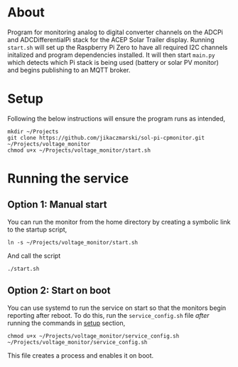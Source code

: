 # About
Program for monitoring analog to digital converter channels on the ADCPi and ADCDifferentialPi stack for the ACEP Solar Trailer display. Running `start.sh` will set up the Raspberry Pi Zero to have all required I2C channels initalized and program dependencies installed. It will then start `main.py` which detects which Pi stack is being used (battery or solar PV monitor) and begins publishing to an MQTT broker.

# Setup
Following the below instructions will ensure the program runs as intended,

```{bash}
mkdir ~/Projects
git clone https://github.com/jikaczmarski/sol-pi-cpmonitor.git ~/Projects/voltage_monitor
chmod u+x ~/Projects/voltage_monitor/start.sh
```

# Running the service
## Option 1: Manual start
You can run the monitor from the home directory by creating a symbolic link to the startup script,

```{bash}
ln -s ~/Projects/voltage_monitor/start.sh
```

And call the script
```{bash}
./start.sh
```
## Option 2: Start on boot
You can use systemd to run the service on start so that the monitors begin reporting after reboot. To do this, run the `service_config.sh` file *after* running the commands in [setup](#setup) section,

```
chmod u+x ~/Projects/voltage_monitor/service_config.sh
~/Projects/voltage_monitor/service_config.sh
```

 This file creates a process and enables it on boot.